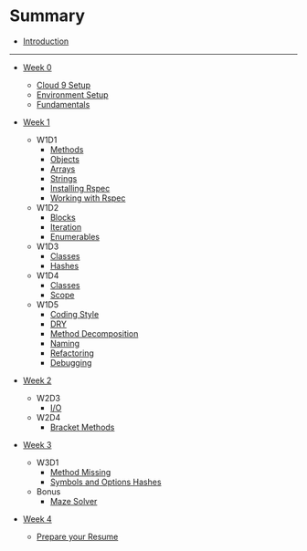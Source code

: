 # Summary

* [Introduction](README.md)

---

* [Week 0](w0/README.md)
  * [Cloud 9 Setup](cloud9/README.md)
  * [Environment Setup](w0/environment-setup.md)
  * [Fundamentals](w0/readings/fundamentals.md)

* [Week 1](w1/README.md)
  * W1D1
    * [Methods](w1/readings/method.md)
    * [Objects](w1/readings/object.md)
    * [Arrays](w1/readings/array.md)
    * [Strings](w1/readings/string.md)
    * [Installing Rspec](w1/readings/installing_rspec.md)
    * [Working with Rspec](w1/readings/running_rspec.md)
  * W1D2
    * [Blocks](w1/readings/block.md)
    * [Iteration](w1/readings/iteration.md)
    * [Enumerables](w1/readings/enumerable.md)
  * W1D3
    * [Classes](w1/readings/class-i.md)
    * [Hashes](w1/readings/hash.md)
  * W1D4
    * [Classes](w1/readings/class-ii.md)
    * [Scope](w1/readings/scope.md)
  * W1D5
    * [Coding Style](w1/readings/coding-style.md)
    * [DRY](w1/readings/dry.md)
    * [Method Decomposition](w1/readings/method-decomposition.md)
    * [Naming](w1/readings/naming.md)
    * [Refactoring](w1/readings/refactoring.md)
    * [Debugging](w1/readings/debugger.md)

* [Week 2](w2/README.md)
  * W2D3
    * [I/O](w2/readings/io.md)
  * W2D4
    * [Bracket Methods](w2/readings/bracket-methods.md)
* [Week 3](w3/README.md)
  * W3D1
    * [Method Missing](w3/readings/method-missing.md)
    * [Symbols and Options Hashes](w3/readings/symbols-options-hashes.md)
  * Bonus
    * [Maze Solver](w3/readings/maze-solver.md)
* [Week 4](w4/README.md)
  * [Prepare your Resume](w4/resume/README.md)
